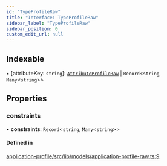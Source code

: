 ```yaml
---
id: "TypeProfileRaw"
title: "Interface: TypeProfileRaw"
sidebar_label: "TypeProfileRaw"
sidebar_position: 0
custom_edit_url: null
---
```


## Indexable

▪ [attributeKey: `string`]: [`AttributeProfileRaw`](AttributeProfileRaw) \| `Record`<`string`, `Many`<`string`\>\>

## Properties

### constraints

• **constraints**: `Record`<`string`, `Many`<`string`\>\>

#### Defined in

[application-profile/src/lib/models/application-profile-raw.ts:9](https://github.com/cognizone/ng-cognizone/blob/861cbad/libs/application-profile/src/lib/models/application-profile-raw.ts#L9)
